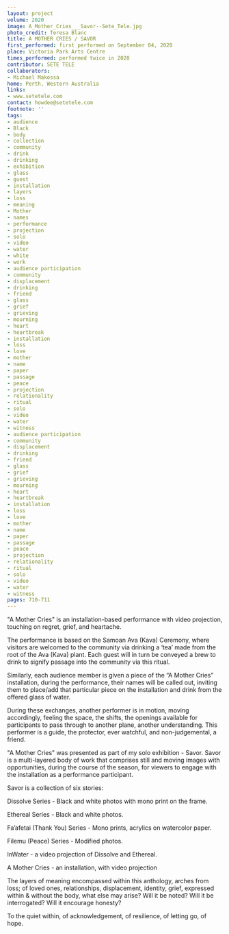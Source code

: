 ```yaml
---
layout: project
volume: 2020
image: A_Mother_Cries___Savor--Sete_Tele.jpg
photo_credit: Teresa Blanc
title: A MOTHER CRIES / SAVOR
first_performed: first performed on September 04, 2020
place: Victoria Park Arts Centre
times_performed: performed twice in 2020
contributor: SETE TELE
collaborators:
- Michael Makossa
home: Perth, Western Australia
links:
- www.setetele.com
contact: howdee@setetele.com
footnote: ''
tags:
- audience
- Black
- body
- collection
- community
- drink
- drinking
- exhibition
- glass
- guest
- installation
- layers
- loss
- meaning
- Mother
- names
- performance
- projection
- solo
- video
- water
- white
- work
- audience participation
- community
- displacement
- drinking
- friend
- glass
- grief
- grieving
- mourning
- heart
- heartbreak
- installation
- loss
- love
- mother
- name
- paper
- passage
- peace
- projection
- relationality
- ritual
- solo
- video
- water
- witness
- audience participation
- community
- displacement
- drinking
- friend
- glass
- grief
- grieving
- mourning
- heart
- heartbreak
- installation
- loss
- love
- mother
- name
- paper
- passage
- peace
- projection
- relationality
- ritual
- solo
- video
- water
- witness
pages: 710-711
---
```


"A Mother Cries" is an installation-based performance with video projection, touching on regret, grief, and heartache. 

The performance is based on the Samoan Ava (Kava) Ceremony, where visitors are welcomed to the community via drinking a ‘tea’ made from the root of the Ava (Kava) plant. Each guest will in turn be conveyed a brew to drink to signify passage into the community via this ritual.

Similarly, each audience member is given a piece of the “A Mother Cries” installation, during the performance, their names will be called out, inviting them to place/add that particular piece on the installation and drink from the offered glass of water.

During these exchanges, another performer is in motion, moving accordingly, feeling the space, the shifts, the openings available for participants to pass through to another plane, another understanding. This performer is a guide, the protector, ever watchful, and non-judgemental, a friend. 

"A Mother Cries" was presented as part of my solo exhibition - <span class="ITALIC">Savor. Savor</span> is a multi-layered body of work that comprises still and moving images with opportunities, during the course of the season, for viewers to engage with the installation as a performance participant.

<span class="ITALIC">Savor</span> is a collection of six stories:

Dissolve Series - Black and white photos with mono print on the frame.

Ethereal Series - Black and white photos.

Fa’afetai (Thank You) Series - Mono prints, acrylics on watercolor paper.

Filemu (Peace) Series - Modified photos.

InWater - a video projection of Dissolve and Ethereal.

A Mother Cries - an installation, with video projection 

The layers of meaning encompassed within this anthology, arches from loss; of loved ones, relationships, displacement, identity, grief, expressed within &amp; without the body, what else may arise? Will it be noted? Will it be interrogated? Will it encourage honesty?

To the quiet within, of acknowledgement, of resilience, of letting go, of hope.